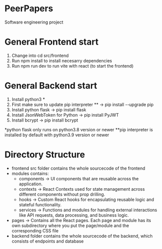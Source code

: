 # PeerPapers

Software engineering project

# General Frontend start

1. Change into cd src/frontend
2. Run npm install to install necesarry dependencies
3. Run npm run dev to run vite with react (to start the frontend)

# General Backend start

1. Install python3 *
2. First make sure to update pip interpreter ** -> pip install --upgrade pip
3. Install python flask -> pip install flask
4. Install JsonWebToken for Python -> pip install PyJWT
5. Install bcrypt -> pip install bcrypt

  *python flask only runs on python3.8 version or newer
  **pip interpreter is installed by default with python3.9 version or newer

# Directory Structure

- frontend src folder contains the whole sourcecode of the frontend
- modules contains:
  - components -> UI components that are reusable across the application.
  - contexts -> React Contexts used for state management across different components without prop drilling.
  - hooks -> Custom React hooks for encapsulating reusable logic and stateful functionality.
  - services -> Functions and modules for handling external interactions like API requests, data processing, and business logic.
- pages -> Contains all the React pages. Each page and module has its own subdirectory where you put the page/module and the corresponding CSS file
- backend folder contains the whole sourcecode of the backend, which consists of endpoints and database